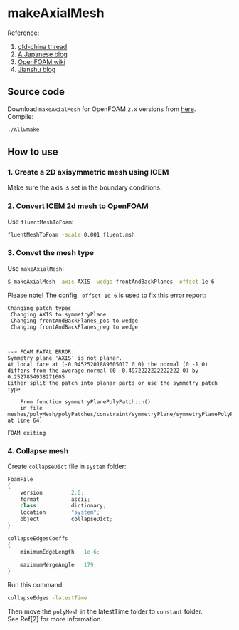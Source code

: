 makeAxialMesh
=============
Reference:
1. [cfd-china thread](https://www.cfd-china.com/topic/787/%E9%97%B2%E6%9D%A5%E6%97%A0%E4%BA%8B-%E5%81%9A%E4%B8%80%E4%B8%AAaxial-mesh%E7%9A%84%E6%95%99%E7%A8%8B%E5%90%A7)
2. [A Japanese blog](http://penguinitis.g1.xrea.com/study/OpenFOAM/axisymmetric/axisymmetric.html)
3. [OpenFOAM wiki](http://penguinitis.g1.xrea.com/study/OpenFOAM/axisymmetric/axisymmetric.html)
4. [Jianshu blog](https://www.jianshu.com/p/0306c8830570)

## Source code
Download `makeAxialMesh` for OpenFOAM `2.x` versions from [here](https://openfoamwiki.net/images/5/5e/MakeAxialMesh_2.x.tar.gz).  
Compile:
```sh
./Allwmake
```

## How to use
### 1. Create a 2D axisymmetric mesh using ICEM
Make sure the axis is set in the boundary conditions.
### 2. Convert ICEM 2d mesh to OpenFOAM
Use `fluentMeshToFoam`:
```sh
fluentMeshToFoam -scale 0.001 fluent.msh
```
### 3. Convet the mesh type
Use `makeAxialMesh`:
```sh
$ makeAxialMesh -axis AXIS -wedge frontAndBackPlanes -offset 1e-6
```
Please note! The config `-offset 1e-6` is used to fix this error report:
```
Changing patch types 
 Changing AXIS to symmetryPlane
 Changing frontAndBackPlanes_pos to wedge
 Changing frontAndBackPlanes_neg to wedge



--> FOAM FATAL ERROR: 
Symmetry plane 'AXIS' is not planar.
At local face at (-0.04525201889605017 0 0) the normal (0 -1 0) differs from the average normal (0 -0.4972222222222222 0) by 0.2527854938271605
Either split the patch into planar parts or use the symmetry patch type

    From function symmetryPlanePolyPatch::n()
    in file meshes/polyMesh/polyPatches/constraint/symmetryPlane/symmetryPlanePolyPatch.C at line 64.

FOAM exiting
```
### 4. Collapse mesh
Create `collapseDict` file in `system` folder:
```c++
FoamFile
{
    version         2.0;
    format          ascii;
    class           dictionary;
    location        "system";
    object          collapseDict;
}

collapseEdgesCoeffs
{
    minimumEdgeLength   1e-6;

    maximumMergeAngle   179;
}
```
Run this command:
```sh
collapseEdges -latestTime
```
Then move the `polyMesh` in the latestTime folder to `constant` folder.  
See Ref[2] for more information.

